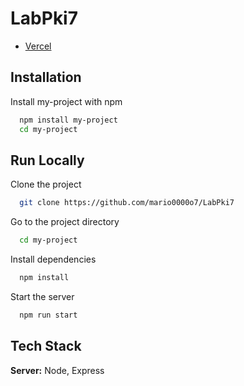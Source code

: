 # LabPki7
* [Vercel](https://lab-pki7.vercel.app)


## Installation

Install my-project with npm

```bash
  npm install my-project
  cd my-project
```

## Run Locally

Clone the project

```bash
  git clone https://github.com/mario0000o7/LabPki7
```

Go to the project directory

```bash
  cd my-project
```

Install dependencies

```bash
  npm install
```

Start the server

```bash
  npm run start
```


## Tech Stack


**Server:** Node, Express